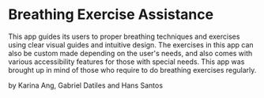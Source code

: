 # Breathing Exercise Assistance

This app guides its users to proper breathing techniques and exercises using clear visual guides and intuitive design. The exercises in this app can also be custom made depending on the user's needs, and also comes with various accessibility features for those with special needs. This app was brought up in mind of those who require to do breathing exercises regularly.

by Karina Ang, Gabriel Datiles and Hans Santos